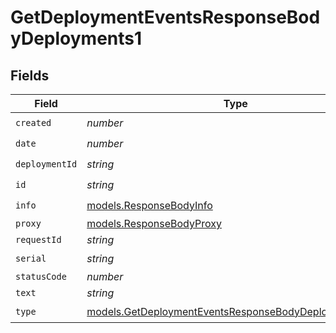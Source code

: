 # GetDeploymentEventsResponseBodyDeployments1


## Fields

| Field                                                                                                                | Type                                                                                                                 | Required                                                                                                             | Description                                                                                                          |
| -------------------------------------------------------------------------------------------------------------------- | -------------------------------------------------------------------------------------------------------------------- | -------------------------------------------------------------------------------------------------------------------- | -------------------------------------------------------------------------------------------------------------------- |
| `created`                                                                                                            | *number*                                                                                                             | :heavy_check_mark:                                                                                                   | N/A                                                                                                                  |
| `date`                                                                                                               | *number*                                                                                                             | :heavy_check_mark:                                                                                                   | N/A                                                                                                                  |
| `deploymentId`                                                                                                       | *string*                                                                                                             | :heavy_check_mark:                                                                                                   | N/A                                                                                                                  |
| `id`                                                                                                                 | *string*                                                                                                             | :heavy_check_mark:                                                                                                   | N/A                                                                                                                  |
| `info`                                                                                                               | [models.ResponseBodyInfo](../models/responsebodyinfo.md)                                                             | :heavy_check_mark:                                                                                                   | N/A                                                                                                                  |
| `proxy`                                                                                                              | [models.ResponseBodyProxy](../models/responsebodyproxy.md)                                                           | :heavy_minus_sign:                                                                                                   | N/A                                                                                                                  |
| `requestId`                                                                                                          | *string*                                                                                                             | :heavy_minus_sign:                                                                                                   | N/A                                                                                                                  |
| `serial`                                                                                                             | *string*                                                                                                             | :heavy_check_mark:                                                                                                   | N/A                                                                                                                  |
| `statusCode`                                                                                                         | *number*                                                                                                             | :heavy_minus_sign:                                                                                                   | N/A                                                                                                                  |
| `text`                                                                                                               | *string*                                                                                                             | :heavy_minus_sign:                                                                                                   | N/A                                                                                                                  |
| `type`                                                                                                               | [models.GetDeploymentEventsResponseBodyDeploymentsType](../models/getdeploymenteventsresponsebodydeploymentstype.md) | :heavy_check_mark:                                                                                                   | N/A                                                                                                                  |